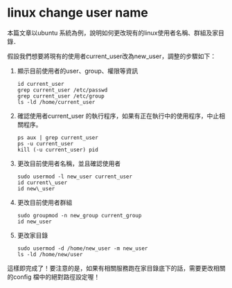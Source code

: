 # linux change user name
本篇文章以ubuntu 系統為例，說明如何更改現有的linux使用者名稱、群組及家目錄．

假設我們想要將現有的使用者current_user改為new_user，調整的步驟如下：

1. 顯示目前使用者的user、group、權限等資訊  

	```
	id current_user  
	grep current_user /etc/passwd  
	grep current_user /etc/group  
	ls -ld /home/current_user  
	```

2. 確認使用者current_user 的執行程序，如果有正在執行中的使用程序，中止相關程序。  

	```
	ps aux | grep current_user
	ps -u current_user
	kill (-u current_user) pid
	```
	
3. 更改目前使用者名稱，並且確認使用者  

	```
	sudo usermod -l new_user current_user  
	id current\_user  
	id new\_user  
	```
	
4. 更改目前使用者群組  

	```
	sudo groupmod -n new_group current_group  
	id new_user  
	```
	  
5. 更改家目錄  

	```
	sudo usermod -d /home/new_user -m new_user  
	ls -ld /home/new/user  
	```
	
這樣即完成了！要注意的是，如果有相關服務跑在家目錄底下的話，需要更改相關的config 檔中的絕對路徑設定喔！
